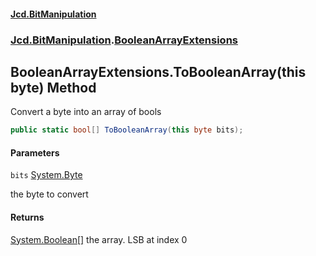 #### [Jcd.BitManipulation](index.md 'index')
### [Jcd.BitManipulation](Jcd.BitManipulation.md 'Jcd.BitManipulation').[BooleanArrayExtensions](Jcd.BitManipulation.BooleanArrayExtensions.md 'Jcd.BitManipulation.BooleanArrayExtensions')

## BooleanArrayExtensions.ToBooleanArray(this byte) Method

Convert a byte into an array of bools

```csharp
public static bool[] ToBooleanArray(this byte bits);
```
#### Parameters

<a name='Jcd.BitManipulation.BooleanArrayExtensions.ToBooleanArray(thisbyte).bits'></a>

`bits` [System.Byte](https://docs.microsoft.com/en-us/dotnet/api/System.Byte 'System.Byte')

the byte to convert

#### Returns

[System.Boolean](https://docs.microsoft.com/en-us/dotnet/api/System.Boolean 'System.Boolean')[[]](https://docs.microsoft.com/en-us/dotnet/api/System.Array 'System.Array')
the array. LSB at index 0